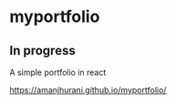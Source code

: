 # myportfolio
## In progress
A simple portfolio in react

https://amanjhurani.github.io/myportfolio/
